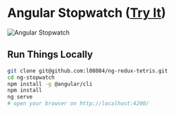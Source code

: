 Angular Stopwatch ([Try It](https://l08084.github.io/ng-stopwatch/))
=========================================================================

![Angular Stopwatch](resources/ng-stopwatch.gif)

Run Things Locally
------------------

```bash
git clone git@github.com:l08084/ng-redux-tetris.git
cd ng-stopwatch
npm install -g @angular/cli
npm install
ng serve
# open your browser on http://localhost:4200/
```
